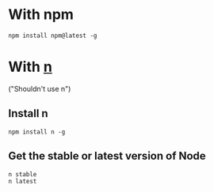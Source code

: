 # With npm
```
npm install npm@latest -g
```

# With [n](https://github.com/tj/n)
("Shouldn't use n")
## Install n
```
npm install n -g
```

## Get the stable or latest version of Node
```
n stable
n latest
```
